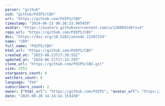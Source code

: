 ```yaml
---
parser: "github"
uid: "github/PdIPS/CBX"
url: "https://github.com/PdIPS/CBX"
timestamp: "2024-06-23 00:38:33.905459"
avatar: "https://avatars.githubusercontent.com/u/128069149?v=4"
repo_url: "https://github.com/PdIPS/CBX"
doi: "https://doi.org/10.5281/zenodo.12207224"
name: "CBX"
full_name: "PdIPS/CBX"
html_url: "https://github.com/PdIPS/CBX"
created_at: "2023-08-23T17:39:55Z"
updated_at: "2024-06-21T17:15:29Z"
clone_url: "https://github.com/PdIPS/CBX.git"
size: 2551
stargazers_count: 6
watchers_count: 6
language: "TeX"
subscribers_count: 2
owner: {"html_url": "https://github.com/PdIPS", "avatar_url": "https://avatars.githubusercontent.com/u/128069149?v=4", "login": "PdIPS", "type": "Organization"}
date: "2025-09-20 14:24:42.153430"
---
```

